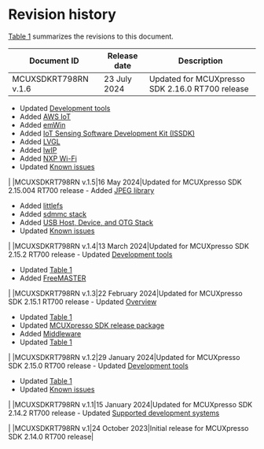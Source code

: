 # Revision history 

[Table 1](#Revision_history) summarizes the revisions to this document.

|Document ID|Release date|Description|
|-----------|------------|-----------|
|MCUXSDKRT798RN v.1.6|23 July 2024|Updated for MCUXpresso SDK 2.16.0 RT700 release

 -   Updated [Development tools](development_tools.md)
-   Added [AWS IoT](aws_iot.md)
-   Added [emWin](emwin.md)
-   Added [IoT Sensing Software Development Kit \(ISSDK\)](issdk.md)
-   Added [LVGL](lvgl.md)
-   Added [lwIP](lwIP.md)
-   Added [NXP Wi-Fi](nxp_wi-fi.md)
-   Updated [Known issues](known_issues.md)

|
|MCUXSDKRT798RN v.1.5|16 May 2024|Updated for MCUXpresso SDK 2.15.004 RT700 release -   Added [JPEG library](jpeg_library.md)
-   Added [littlefs](littlefs.md)
-   Added [sdmmc stack](sdmmc_stack.md)
-   Added [USB Host, Device, and OTG Stack](usb_host_device_otg_stack.md)
-   Updated [Known issues](known_issues.md)

|
|MCUXSDKRT798RN v.1.4|13 March 2024|Updated for MCUXpresso SDK 2.15.2 RT700 release -   Updated [Development tools](development_tools.md)
-   Updated [Table 1](supported_development_system.md#TABLE_SUPPORTEDBOARDS)
-   Added [FreeMASTER](freemaster.md)

|
|MCUXSDKRT798RN v.1.3|22 February 2024|Updated for MCUXpresso SDK 2.15.1 RT700 release -   Updated [Overview](overview.md)
-   Updated [Table 1](supported_development_system.md#TABLE_SUPPORTEDBOARDS)
-   Updated [MCUXpresso SDK release package](mcuxpresso_sdk_release_package.md)
-   Added [Middleware](middlewear.md)
-   Updated [Table 1](release_contents.md#TABLE_RELEASECONTENTS)

|
|MCUXSDKRT798RN v.1.2|29 January 2024|Updated for MCUXpresso SDK 2.15.0 RT700 release -   Updated [Development tools](development_tools.md)
-   Updated [Table 1](release_contents.md#TABLE_RELEASECONTENTS)
-   Updated [Known issues](known_issues.md)

|
|MCUXSDKRT798RN v.1.1|15 January 2024|Updated for MCUXpresso SDK 2.14.2 RT700 release -   Updated [Supported development systems](supported_development_system.md)

|
|MCUXSDKRT798RN v.1|24 October 2023|Initial release for MCUXpresso SDK 2.14.0 RT700 release|

